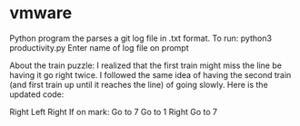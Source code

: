 # vmware

Python program the parses a git log file in .txt format.
To run:
python3 productivity.py
Enter name of log file on prompt




About the train puzzle:
I realized that the first train might miss the line be having it go right twice. 
I followed the same idea of having the second train (and first train up until it reaches the line) of going slowly. 
Here is the updated code:

Right
Left
Right
If on mark:
	Go to 7
Go to 1
Right
Go to 7
